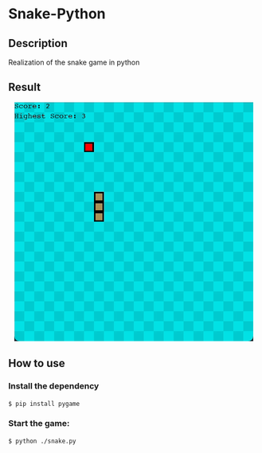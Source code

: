 # Snake-Python

## Description

Realization of the snake game in python

## Result

<p align="center">
  <img src="./snake.gif" />
</p>

## How to use

### Install the dependency

```shell
$ pip install pygame
```

### Start the game:

```shell
$ python ./snake.py
```
